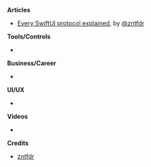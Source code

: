 
**Articles**

* [Every SwiftUI protocol explained](https://www.fivestars.blog/articles/swiftui-protocols/), by [@zntfdr](https://twitter.com/zntfdr)

**Tools/Controls**

* 

**Business/Career**

* 

**UI/UX**

* 

**Videos**

* 

**Credits**

* [zntfdr](https://github.com/zntfdr)
